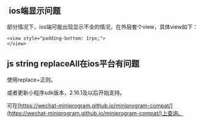 ##  ios端显示问题

部分情况下，ios端可能出现显示不全的情况，在外层套个view，具体view如下：

```text-xml
<view style="padding-bottom: 1rpx;">
</view>
```

## js string replaceAll在ios平台有问题

使用replace+正则。

或者更新小程序sdk版本，2.16.1及以后开始支持。

可在[https://wechat-miniprogram.github.io/miniprogram-compat/](https://wechat-miniprogram.github.io/miniprogram-compat/)上查询。